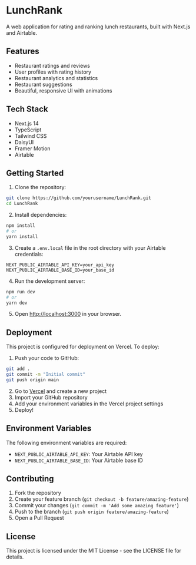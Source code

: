# LunchRank

A web application for rating and ranking lunch restaurants, built with Next.js and Airtable.

## Features

- Restaurant ratings and reviews
- User profiles with rating history
- Restaurant analytics and statistics
- Restaurant suggestions
- Beautiful, responsive UI with animations

## Tech Stack

- Next.js 14
- TypeScript
- Tailwind CSS
- DaisyUI
- Framer Motion
- Airtable

## Getting Started

1. Clone the repository:
```bash
git clone https://github.com/yourusername/LunchRank.git
cd LunchRank
```

2. Install dependencies:
```bash
npm install
# or
yarn install
```

3. Create a `.env.local` file in the root directory with your Airtable credentials:
```
NEXT_PUBLIC_AIRTABLE_API_KEY=your_api_key
NEXT_PUBLIC_AIRTABLE_BASE_ID=your_base_id
```

4. Run the development server:
```bash
npm run dev
# or
yarn dev
```

5. Open [http://localhost:3000](http://localhost:3000) in your browser.

## Deployment

This project is configured for deployment on Vercel. To deploy:

1. Push your code to GitHub:
```bash
git add .
git commit -m "Initial commit"
git push origin main
```

2. Go to [Vercel](https://vercel.com) and create a new project
3. Import your GitHub repository
4. Add your environment variables in the Vercel project settings
5. Deploy!

## Environment Variables

The following environment variables are required:

- `NEXT_PUBLIC_AIRTABLE_API_KEY`: Your Airtable API key
- `NEXT_PUBLIC_AIRTABLE_BASE_ID`: Your Airtable base ID

## Contributing

1. Fork the repository
2. Create your feature branch (`git checkout -b feature/amazing-feature`)
3. Commit your changes (`git commit -m 'Add some amazing feature'`)
4. Push to the branch (`git push origin feature/amazing-feature`)
5. Open a Pull Request

## License

This project is licensed under the MIT License - see the LICENSE file for details.

